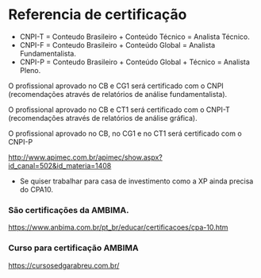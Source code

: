 # Referencia de certificação

- CNPI-T = Conteudo Brasileiro + Conteúdo Técnico = Analista Técnico.
- CNPI-F = Conteudo Brasileiro + Conteúdo Global = Analista Fundamentalista.
- CNPI-P = Conteudo Brasileiro + Conteúdo Global + Técnico = Analista Pleno.

O profissional aprovado no CB e CG1 será certificado com o CNPI (recomendações através de relatórios de análise fundamentalista).

O profissional aprovado no CB e CT1 será certificado com o CNPI-T (recomendações através de relatórios de análise gráfica).

O profissional aprovado no CB, no CG1 e no CT1 será certificado com o CNPI-P


http://www.apimec.com.br/apimec/show.aspx?id_canal=502&id_materia=1408


- Se quiser trabalhar para casa de investimento como a XP ainda precisa do CPA10.
### São certificações da AMBIMA.
https://www.anbima.com.br/pt_br/educar/certificacoes/cpa-10.htm

### Curso para certificação AMBIMA
https://cursosedgarabreu.com.br/
